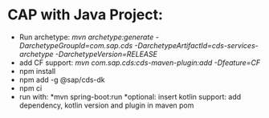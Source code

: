 <h1>CAP with Java Project:</h1>

* Run archetype: *mvn archetype:generate -DarchetypeGroupId=com.sap.cds -DarchetypeArtifactId=cds-services-archetype -DarchetypeVersion=RELEASE*
* add CF support: *mvn com.sap.cds:cds-maven-plugin:add -Dfeature=CF*
* npm install
* npm add -g @sap/cds-dk
* npm ci
* run with:  *mvn spring-boot:run
 *optional: insert kotlin support: add dependency, kotlin version and plugin in maven pom

 

